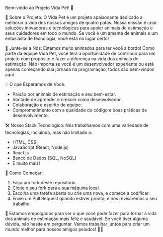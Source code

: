Bem-vindo ao Projeto Vida Pet! 🐾

👋 Sobre o Projeto:
O Vida Pet é um projeto apaixonante dedicado a melhorar a vida dos nossos amigos de quatro patas. Nossa missão é criar soluções inovadoras e tecnológicas para apoiar animais de estimação e seus cuidadores em todo o mundo. Se você é um amante de animais e um entusiasta de tecnologia, você está no lugar certo!

🚀 Junte-se a Nós:
Estamos muito animados para ter você a bordo! Como parte da equipe Vida Pet, você terá a oportunidade de contribuir para um projeto com propósito e fazer a diferença na vida dos animais de estimação. Não importa se você é um desenvolvedor experiente ou está apenas começando sua jornada na programação, todos são bem-vindos aqui.

💡 O que Esperamos de Você:
- Paixão por animais de estimação e seu bem-estar.
- Vontade de aprender e crescer como desenvolvedor.
- Colaboração e espírito de equipe.
- Comprometimento com a qualidade do código e boas práticas de desenvolvimento.

🛠️ Nosso Stack Tecnológico:
Nós trabalhamos com uma variedade de tecnologias, incluindo, mas não limitado a:
- HTML, CSS
- JavaScript (React, Node.js)
- React js
- Banco de Dados (SQL, NoSQL)
- E muito mais!

🤝 Como Começar:
1. Faça um fork deste repositório.
2. Clone o seu fork para a sua máquina local.
3. Escolha uma tarefa aberta ou crie uma nova, e comece a codificar.
4. Envie um Pull Request quando estiver pronto, e nós revisaremos o seu trabalho.


🎉 Estamos empolgados para ver o que você pode fazer para tornar a vida dos animais de estimação mais feliz e saudável. Se você tiver alguma dúvida, não hesite em perguntar. Vamos trabalhar juntos para criar um mundo melhor para nossos amigos peludos! 🐶🐱
